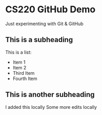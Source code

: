 # CS220 GitHub Demo

Just experimenting with Git & GitHub

## This is a subheading

This is a list:
* Item 1
* Item 2
* Third Item
* Fourth Item 

## This is another subheading

I added this locally
Some more edits locally
